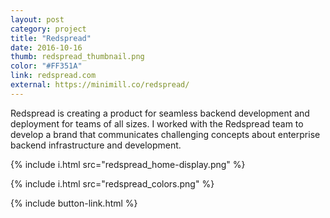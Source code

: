 ```yaml
---
layout: post
category: project
title: "Redspread"
date: 2016-10-16
thumb: redspread_thumbnail.png
color: "#FF351A"
link: redspread.com
external: https://minimill.co/redspread/
---
```


Redspread is creating a product for seamless backend development and deployment for teams of all sizes. I worked with the Redspread team to develop a brand that communicates challenging concepts about enterprise backend infrastructure and development.

{% include i.html src="redspread_home-display.png" %}

{% include i.html src="redspread_colors.png" %}

{% include button-link.html %}
